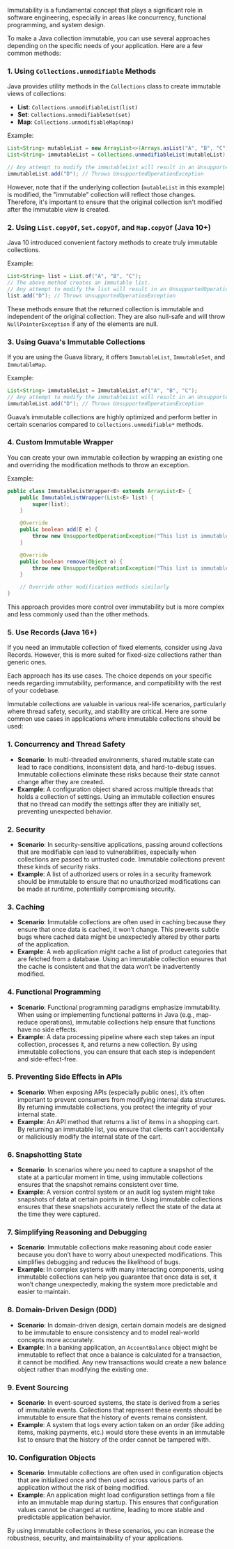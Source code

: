 
Immutability is a fundamental concept that plays a significant role in software engineering, especially in areas like concurrency, functional programming, and system design. 

To make a Java collection immutable, you can use several approaches depending on the specific needs of your application. Here are a few common methods:

### 1. Using `Collections.unmodifiable` Methods
Java provides utility methods in the `Collections` class to create immutable views of collections:

- **List**: `Collections.unmodifiableList(list)`
- **Set**: `Collections.unmodifiableSet(set)`
- **Map**: `Collections.unmodifiableMap(map)`

Example:
```java
List<String> mutableList = new ArrayList<>(Arrays.asList("A", "B", "C"));
List<String> immutableList = Collections.unmodifiableList(mutableList);

// Any attempt to modify the immutableList will result in an UnsupportedOperationException
immutableList.add("D"); // Throws UnsupportedOperationException
```
However, note that if the underlying collection (`mutableList` in this example) is modified, the "immutable" collection will reflect those changes. Therefore, it's important to ensure that the original collection isn't modified after the immutable view is created.

### 2. Using `List.copyOf`, `Set.copyOf`, and `Map.copyOf` (Java 10+)
Java 10 introduced convenient factory methods to create truly immutable collections.

Example:
```java
List<String> list = List.of("A", "B", "C");
// The above method creates an immutable list.
// Any attempt to modify the list will result in an UnsupportedOperationException
list.add("D"); // Throws UnsupportedOperationException
```
These methods ensure that the returned collection is immutable and independent of the original collection. They are also null-safe and will throw `NullPointerException` if any of the elements are null.

### 3. Using Guava's Immutable Collections
If you are using the Guava library, it offers `ImmutableList`, `ImmutableSet`, and `ImmutableMap`.

Example:
```java
List<String> immutableList = ImmutableList.of("A", "B", "C");
// Any attempt to modify the immutableList will result in an UnsupportedOperationException
immutableList.add("D"); // Throws UnsupportedOperationException
```
Guava’s immutable collections are highly optimized and perform better in certain scenarios compared to `Collections.unmodifiable*` methods.

### 4. Custom Immutable Wrapper
You can create your own immutable collection by wrapping an existing one and overriding the modification methods to throw an exception.

Example:
```java
public class ImmutableListWrapper<E> extends ArrayList<E> {
    public ImmutableListWrapper(List<E> list) {
        super(list);
    }

    @Override
    public boolean add(E e) {
        throw new UnsupportedOperationException("This list is immutable");
    }

    @Override
    public boolean remove(Object o) {
        throw new UnsupportedOperationException("This list is immutable");
    }

    // Override other modification methods similarly
}
```
This approach provides more control over immutability but is more complex and less commonly used than the other methods.

### 5. Use Records (Java 16+)
If you need an immutable collection of fixed elements, consider using Java Records. However, this is more suited for fixed-size collections rather than generic ones.

Each approach has its use cases. The choice depends on your specific needs regarding immutability, performance, and compatibility with the rest of your codebase.

Immutable collections are valuable in various real-life scenarios, particularly where thread safety, security, and stability are critical. Here are some common use cases in applications where immutable collections should be used:

### 1. **Concurrency and Thread Safety**
   - **Scenario**: In multi-threaded environments, shared mutable state can lead to race conditions, inconsistent data, and hard-to-debug issues. Immutable collections eliminate these risks because their state cannot change after they are created.
   - **Example**: A configuration object shared across multiple threads that holds a collection of settings. Using an immutable collection ensures that no thread can modify the settings after they are initially set, preventing unexpected behavior.

### 2. **Security**
   - **Scenario**: In security-sensitive applications, passing around collections that are modifiable can lead to vulnerabilities, especially when collections are passed to untrusted code. Immutable collections prevent these kinds of security risks.
   - **Example**: A list of authorized users or roles in a security framework should be immutable to ensure that no unauthorized modifications can be made at runtime, potentially compromising security.

### 3. **Caching**
   - **Scenario**: Immutable collections are often used in caching because they ensure that once data is cached, it won’t change. This prevents subtle bugs where cached data might be unexpectedly altered by other parts of the application.
   - **Example**: A web application might cache a list of product categories that are fetched from a database. Using an immutable collection ensures that the cache is consistent and that the data won’t be inadvertently modified.

### 4. **Functional Programming**
   - **Scenario**: Functional programming paradigms emphasize immutability. When using or implementing functional patterns in Java (e.g., map-reduce operations), immutable collections help ensure that functions have no side effects.
   - **Example**: A data processing pipeline where each step takes an input collection, processes it, and returns a new collection. By using immutable collections, you can ensure that each step is independent and side-effect-free.

### 5. **Preventing Side Effects in APIs**
   - **Scenario**: When exposing APIs (especially public ones), it’s often important to prevent consumers from modifying internal data structures. By returning immutable collections, you protect the integrity of your internal state.
   - **Example**: An API method that returns a list of items in a shopping cart. By returning an immutable list, you ensure that clients can’t accidentally or maliciously modify the internal state of the cart.

### 6. **Snapshotting State**
   - **Scenario**: In scenarios where you need to capture a snapshot of the state at a particular moment in time, using immutable collections ensures that the snapshot remains consistent over time.
   - **Example**: A version control system or an audit log system might take snapshots of data at certain points in time. Using immutable collections ensures that these snapshots accurately reflect the state of the data at the time they were captured.

### 7. **Simplifying Reasoning and Debugging**
   - **Scenario**: Immutable collections make reasoning about code easier because you don’t have to worry about unexpected modifications. This simplifies debugging and reduces the likelihood of bugs.
   - **Example**: In complex systems with many interacting components, using immutable collections can help you guarantee that once data is set, it won’t change unexpectedly, making the system more predictable and easier to maintain.

### 8. **Domain-Driven Design (DDD)**
   - **Scenario**: In domain-driven design, certain domain models are designed to be immutable to ensure consistency and to model real-world concepts more accurately.
   - **Example**: In a banking application, an `AccountBalance` object might be immutable to reflect that once a balance is calculated for a transaction, it cannot be modified. Any new transactions would create a new balance object rather than modifying the existing one.

### 9. **Event Sourcing**
   - **Scenario**: In event-sourced systems, the state is derived from a series of immutable events. Collections that represent these events should be immutable to ensure that the history of events remains consistent.
   - **Example**: A system that logs every action taken on an order (like adding items, making payments, etc.) would store these events in an immutable list to ensure that the history of the order cannot be tampered with.

### 10. **Configuration Objects**
   - **Scenario**: Immutable collections are often used in configuration objects that are initialized once and then used across various parts of an application without the risk of being modified.
   - **Example**: An application might load configuration settings from a file into an immutable map during startup. This ensures that configuration values cannot be changed at runtime, leading to more stable and predictable application behavior.

By using immutable collections in these scenarios, you can increase the robustness, security, and maintainability of your applications.
